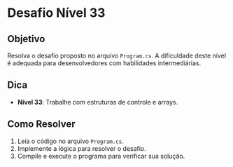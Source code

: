 # Desafio Nível 33

## Objetivo
Resolva o desafio proposto no arquivo `Program.cs`. A dificuldade deste nível é adequada para desenvolvedores com habilidades intermediárias.

## Dica
- **Nível 33**: Trabalhe com estruturas de controle e arrays.

## Como Resolver
1. Leia o código no arquivo `Program.cs`.
2. Implemente a lógica para resolver o desafio.
3. Compile e execute o programa para verificar sua solução.
